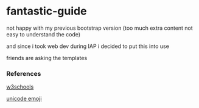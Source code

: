 # fantastic-guide

not happy with my previous bootstrap version (too much extra content not easy to understand the code)

and since i took web dev during IAP i decided to put this into use

friends are asking the templates

### References

[w3schools](https://www.w3schools.com/howto/)

[unicode emoji](https://unicode.org/emoji/charts/full-emoji-list.html)
